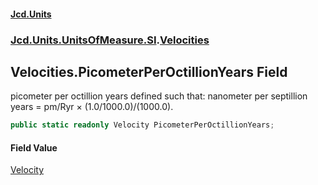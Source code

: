 #### [Jcd.Units](index.md 'index')
### [Jcd.Units.UnitsOfMeasure.SI](Jcd.Units.UnitsOfMeasure.SI.md 'Jcd.Units.UnitsOfMeasure.SI').[Velocities](Velocities.md 'Jcd.Units.UnitsOfMeasure.SI.Velocities')

## Velocities.PicometerPerOctillionYears Field

picometer per octillion years defined such that: nanometer per septillion years = pm/Ryr × (1.0/1000.0)/(1000.0).

```csharp
public static readonly Velocity PicometerPerOctillionYears;
```

#### Field Value
[Velocity](Velocity.md 'Jcd.Units.UnitTypes.Velocity')